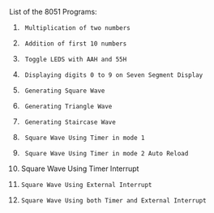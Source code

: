 List of the 8051 Programs:

1.		Multiplication of two numbers

2.		Addition of first 10 numbers

3.		Toggle LEDS with AAH and 55H

4.		Displaying digits 0 to 9 on Seven Segment Display

5.		Generating Square Wave

6.		Generating Triangle Wave

7.		Generating Staircase Wave

8.		Square Wave Using Timer in mode 1

9.		Square Wave Using Timer in mode 2 Auto Reload

10.	Square Wave Using Timer Interrupt

11. 	Square Wave Using External Interrupt

12. 	Square Wave Using both Timer and External Interrupt